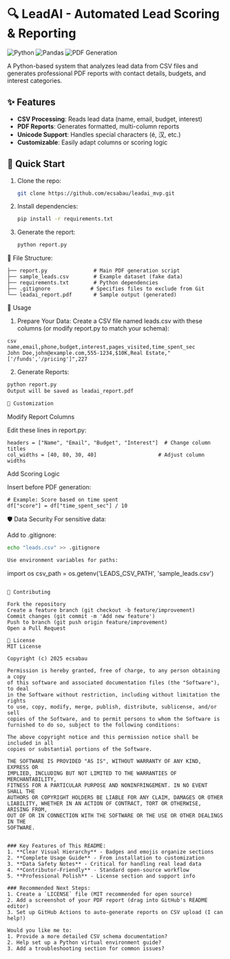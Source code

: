# 🔍 LeadAI - Automated Lead Scoring & Reporting

![Python](https://img.shields.io/badge/python-3.11%2B-blue)
![Pandas](https://img.shields.io/badge/pandas-2.0%2B-orange)
![PDF Generation](https://img.shields.io/badge/PDF-FPDF2-green)

A Python-based system that analyzes lead data from CSV files and generates professional PDF reports with contact details, budgets, and interest categories.

## ✨ Features
- **CSV Processing**: Reads lead data (name, email, budget, interest)
- **PDF Reports**: Generates formatted, multi-column reports
- **Unicode Support**: Handles special characters (é, 汉, etc.)
- **Customizable**: Easily adapt columns or scoring logic

## 🚀 Quick Start
1. Clone the repo:
   ```bash
   git clone https://github.com/ecsabau/leadai_mvp.git
   
2. Install dependencies:
   ```bash
   pip install -r requirements.txt

3. Generate the report:
   ```bash
   python report.py

📂 File Structure:
```leadai_mvp/
├── report.py               # Main PDF generation script
├── sample_leads.csv        # Example dataset (fake data)
├── requirements.txt        # Python dependencies
├── .gitignore             # Specifies files to exclude from Git
└── leadai_report.pdf       # Sample output (generated)
```
🚀 Usage
1. Prepare Your Data:
Create a CSV file named leads.csv with these columns (or modify report.py to match your schema):
```
csv
name,email,phone,budget,interest,pages_visited,time_spent_sec
John Doe,john@example.com,555-1234,$10K,Real Estate,"['/funds','/pricing']",227
```
2. Generate Reports:
```bash
python report.py
Output will be saved as leadai_report.pdf

🧩 Customization
```
Modify Report Columns

Edit these lines in report.py:
```
headers = ["Name", "Email", "Budget", "Interest"]  # Change column titles
col_widths = [40, 80, 30, 40]                    # Adjust column widths
```

Add Scoring Logic

Insert before PDF generation:
```
# Example: Score based on time spent
df["score"] = df["time_spent_sec"] / 10
```

🛡️ Data Security
For sensitive data:

Add to .gitignore:
```bash
echo "leads.csv" >> .gitignore

Use environment variables for paths:
```
import os
csv_path = os.getenv('LEADS_CSV_PATH', 'sample_leads.csv')
```

🤝 Contributing

Fork the repository
Create a feature branch (git checkout -b feature/improvement)
Commit changes (git commit -m 'Add new feature')
Push to branch (git push origin feature/improvement)
Open a Pull Request

📜 License
MIT License

Copyright (c) 2025 ecsabau

Permission is hereby granted, free of charge, to any person obtaining a copy
of this software and associated documentation files (the "Software"), to deal
in the Software without restriction, including without limitation the rights
to use, copy, modify, merge, publish, distribute, sublicense, and/or sell
copies of the Software, and to permit persons to whom the Software is
furnished to do so, subject to the following conditions:

The above copyright notice and this permission notice shall be included in all
copies or substantial portions of the Software.

THE SOFTWARE IS PROVIDED "AS IS", WITHOUT WARRANTY OF ANY KIND, EXPRESS OR
IMPLIED, INCLUDING BUT NOT LIMITED TO THE WARRANTIES OF MERCHANTABILITY,
FITNESS FOR A PARTICULAR PURPOSE AND NONINFRINGEMENT. IN NO EVENT SHALL THE
AUTHORS OR COPYRIGHT HOLDERS BE LIABLE FOR ANY CLAIM, DAMAGES OR OTHER
LIABILITY, WHETHER IN AN ACTION OF CONTRACT, TORT OR OTHERWISE, ARISING FROM,
OUT OF OR IN CONNECTION WITH THE SOFTWARE OR THE USE OR OTHER DEALINGS IN THE
SOFTWARE.


### Key Features of This README:
1. **Clear Visual Hierarchy** - Badges and emojis organize sections
2. **Complete Usage Guide** - From installation to customization
3. **Data Safety Notes** - Critical for handling real lead data
4. **Contributor-Friendly** - Standard open-source workflow
5. **Professional Polish** - License section and support info

### Recommended Next Steps:
1. Create a `LICENSE` file (MIT recommended for open source)
2. Add a screenshot of your PDF report (drag into GitHub's README editor)
3. Set up GitHub Actions to auto-generate reports on CSV upload (I can help!)

Would you like me to:
1. Provide a more detailed CSV schema documentation?
2. Help set up a Python virtual environment guide?
3. Add a troubleshooting section for common issues?
